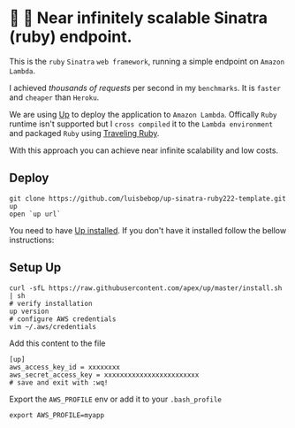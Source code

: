 # 🚀 👀 Near infinitely scalable Sinatra (ruby) endpoint.

This is the `ruby` `Sinatra` `web framework`, running a simple endpoint on `Amazon Lambda`.

I achieved *thousands of requests* per second in my `benchmarks`. It is `faster` and `cheaper` than `Heroku`.

We are using [Up](https://github.com/apex/up/) to deploy the application to `Amazon Lambda`. Offically `Ruby` runtime isn't supported but I `cross compiled` it to the `Lambda environment` and packaged `Ruby` using [Traveling Ruby](https://github.com/phusion/traveling-ruby). 

With this approach you can achieve near infinite scalability and low costs.

## Deploy

```shell
git clone https://github.com/luisbebop/up-sinatra-ruby222-template.git
up
open `up url`
```

You need to have [Up installed](http://up.docs.apex.sh/#installation). If you don't have it installed follow the bellow instructions:

## Setup Up

```shell
curl -sfL https://raw.githubusercontent.com/apex/up/master/install.sh | sh
# verify installation
up version
# configure AWS credentials
vim ~/.aws/credentials
```
Add this content to the file

```
[up]
aws_access_key_id = xxxxxxxx
aws_secret_access_key = xxxxxxxxxxxxxxxxxxxxxxxx
# save and exit with :wq!
```

Export the `AWS_PROFILE` env or add it to your `.bash_profile`

```
export AWS_PROFILE=myapp
```